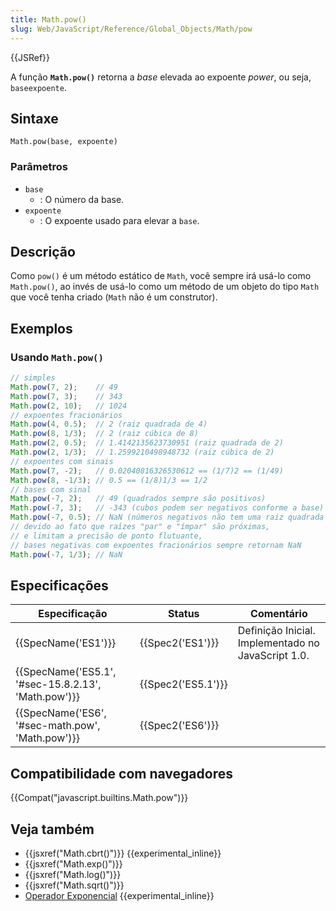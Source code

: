```yaml
---
title: Math.pow()
slug: Web/JavaScript/Reference/Global_Objects/Math/pow
---
```

{{JSRef}}

A função **`Math.pow()`** retorna a _base_ elevada ao expoente _power_, ou seja, `baseexpoente`.

## Sintaxe

```
Math.pow(base, expoente)
```

### Parâmetros

- `base`
  - : O número da base.
- `expoente`
  - : O expoente usado para elevar a `base`.

## Descrição

Como `pow()` é um método estático de `Math`, você sempre irá usá-lo como `Math.pow()`, ao invés de usá-lo como um método de um objeto do tipo `Math` que você tenha criado (`Math` não é um construtor).

## Exemplos

### Usando `Math.pow()`

```js
// simples
Math.pow(7, 2);    // 49
Math.pow(7, 3);    // 343
Math.pow(2, 10);   // 1024
// expoentes fracionários
Math.pow(4, 0.5);  // 2 (raiz quadrada de 4)
Math.pow(8, 1/3);  // 2 (raiz cúbica de 8)
Math.pow(2, 0.5);  // 1.4142135623730951 (raiz quadrada de 2)
Math.pow(2, 1/3);  // 1.2599210498948732 (raiz cúbica de 2)
// expoentes com sinais
Math.pow(7, -2);   // 0.02040816326530612 == (1/7)2 == (1/49)
Math.pow(8, -1/3); // 0.5 == (1/8)1/3 == 1/2
// bases com sinal
Math.pow(-7, 2);   // 49 (quadrados sempre são positivos)
Math.pow(-7, 3);   // -343 (cubos podem ser negativos conforme a base)
Math.pow(-7, 0.5); // NaN (números negativos não tem uma raiz quadrada real)
// devido ao fato que raízes "par" e "ímpar" são próximas,
// e limitam a precisão de ponto flutuante,
// bases negativas com expoentes fracionários sempre retornam NaN
Math.pow(-7, 1/3); // NaN
```

## Especificações

| Especificação                                                        | Status                   | Comentário                                         |
| -------------------------------------------------------------------- | ------------------------ | -------------------------------------------------- |
| {{SpecName('ES1')}}                                             | {{Spec2('ES1')}}     | Definição Inicial. Implementado no JavaScript 1.0. |
| {{SpecName('ES5.1', '#sec-15.8.2.13', 'Math.pow')}} | {{Spec2('ES5.1')}} |                                                    |
| {{SpecName('ES6', '#sec-math.pow', 'Math.pow')}}     | {{Spec2('ES6')}}     |                                                    |

## Compatibilidade com navegadores

{{Compat("javascript.builtins.Math.pow")}}

## Veja também

- {{jsxref("Math.cbrt()")}} {{experimental_inline}}
- {{jsxref("Math.exp()")}}
- {{jsxref("Math.log()")}}
- {{jsxref("Math.sqrt()")}}
- [Operador Exponencial](/pt-BR/docs/Web/JavaScript/Reference/Operators/Arithmetic_Operators#Exponentiation) {{experimental_inline}}
